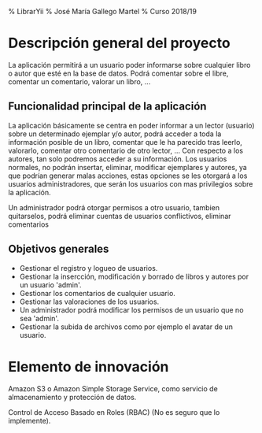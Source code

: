 % LibrarYii
% José María Gallego Martel
% Curso 2018/19

# Descripción general del proyecto

La aplicación permitirá a un usuario poder informarse sobre cualquier libro o autor que esté en la base de datos. Podrá comentar sobre el libre, comentar un comentario, valorar un libro, ...

## Funcionalidad principal de la aplicación

La aplicación básicamente se centra en poder informar a un lector (usuario) sobre un determinado ejemplar y/o autor, podrá acceder a toda la información posible de un libro, comentar que le ha parecido tras leerlo, valorarlo, comentar otro comentario de otro lector, ... Con respecto a los autores, tan solo podremos acceder a su información. Los usuarios normales, no podrán insertar, eliminar, modificar ejemplares y autores, ya que podrían generar malas acciones, estas opciones se les otorgará a los usuarios administradores, que serán los usuarios con mas privilegios sobre la aplicación.

Un administrador podrá otorgar permisos a otro usuario, tambien quitarselos, podrá eliminar cuentas de usuarios conflictivos, eliminar comentarios

## Objetivos generales

* Gestionar el registro y logueo de usuarios.
* Gestionar la insercción, modificación y borrado de libros y autores por un usuario 'admin'.
* Gestionar los comentarios de cualquier usuario.
* Gestionar las valoraciones de los usuarios.
* Un administrador podrá modificar los permisos de un usuario que no sea 'admin'.
* Gestionar la subida de archivos como por ejemplo el avatar de un usuario.

# Elemento de innovación

Amazon S3 o Amazon Simple Storage Service, como servicio de almacenamiento y protección de datos.

Control de Acceso Basado en Roles (RBAC) (No es seguro que lo implemente).
